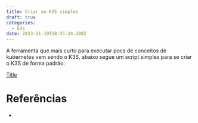 ```yaml
---
title: Criar um K3S simples
draft: true
categories:
  - k3s
date: 2023-11-19T18:55:24.288Z
---
```


A ferramenta que mais curto para executar pocs de conceitos de kubernetes vem sendo o K3S, abaixo segue um script simples para se criar o K3S de forma padrão:



[Title](2023-11-19-install-golang-in-linux.md)

# Referências

- 